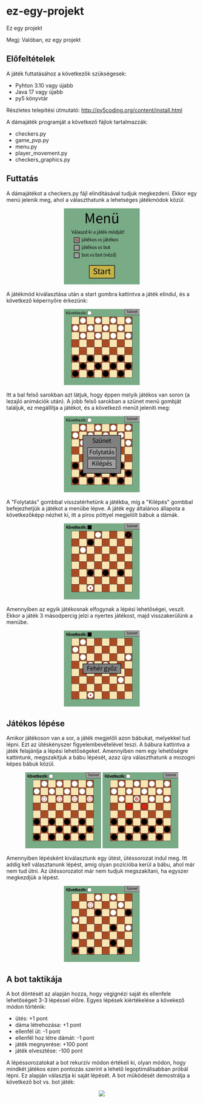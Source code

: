# ez-egy-projekt
Ez egy projekt

Megj: Valóban, ez egy projekt

## Előfeltételek

A játék futtatásához a következők szükségesek:
- Pyhton 3.10 vagy újabb
- Java 17 vagy újabb
- py5 könyvtár 

Részletes telepítési útmutató: http://py5coding.org/content/install.html

A dámajáték programját a következő fájlok tartalmazzák:
- checkers.py
- game_pvp.py
- menu.py
- player_movement.py
- checkers_graphics.py

## Futtatás

A dámajátékot a checkers.py fájl elindításával tudjuk megkezdeni. Ekkor egy menü jelenik meg, ahol a választhatunk a lehetséges játékmódok közül.

<p align="center">
<img width=200 src="./readme_pictures/menu.jpg">
</p>

A játékmód kiválasztása után a start gombra kattintva a játék elindul, és a következő képernyőre érkezünk:

<p align="center">
<img width=200 src="./readme_pictures/start.jpg">
</p>

Itt a bal felső sarokban azt látjuk, hogy éppen melyik játékos van soron (a lezajló animációk után). A jobb felső sarokban a szünet menü gombját találjuk, ez megállítja a játékot, és a következő menüt jeleníti meg:

<p align="center">
<img width=200 src="./readme_pictures/pause_menu.jpg">
</p>

A "Folytatás" gombbal visszatérhetünk a játékba, míg a "Kilépés" gombbal befejezhetjük a játékot a menübe lépve. A játék egy általános állapota a következőképp nézhet ki, itt a piros pöttyel megjelölt bábuk a dámák.

<p align="center">
<img width=200 src="./readme_pictures/generic.jpg">
</p>

Amennyiben az egyik játékosnak elfogynak a lépési lehetőségei, veszít. Ekkor a játék 3 másodpercig jelzi a nyertes játékost, majd visszakerülünk a menübe.

<p align="center">
<img width=200 src="./readme_pictures/end.jpg">
</p>

## Játékos lépése
Amikor játékoson van a sor, a játék megjelöli azon bábukat, melyekkel tud lépni. Ezt az ütéskényszer figyelembevételével teszi. A bábura kattintva a játék felajánlja a lépési lehetőségeket. Amennyiben nem egy lehetőségre kattintunk, megszakítjuk a bábu lépését, azaz újra választhatunk a mozogni képes bábuk közül.

<p align="center">
<img width=200 src="./readme_pictures/movement%20options.jpg">
<img width=200 src="./readme_pictures/piece%20step%20options.jpg">
</p>

Amennyiben lépésként kiválasztunk egy ütést, ütéssorozat indul meg. Itt addig kell választanunk lépést, amíg olyan pozícióba kerül a bábu, ahol már nem tud ütni. Az ütéssorozatot már nem tudjuk megszakítani, ha egyszer megkezdjük a lépést.

<p align="center">
<img width=200 src="./readme_pictures/capture.gif">
</p>

## A bot taktikája

A bot döntését az alapján hozza, hogy végignézi saját és ellenfele lehetőségeit 3-3 lépéssel előre. Egyes lépések kiértékelése a kövekező módon történik:

- ütés: +1 pont
- dáma létrehozása: +1 pont 
- ellenfél üt: -1 pont
- ellenfél hoz létre dámát: -1 pont
- játék megnyerése: +100 pont
- játék elvesztése: -100 pont

A lépéssorozatokat a bot rekurzív módon értékeli ki, olyan módon, hogy mindkét játékos ezen pontozás szerint a lehető legoptimálisabban próbál lépni. Ez alapján választja ki saját lépését. A bot működését demostrálja a következő bot vs. bot játék:
<p align="center">
<img width=200 src="./readme_pictures/example_bot_run.gif">
</p>